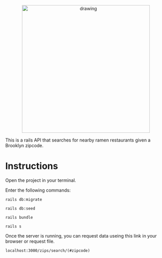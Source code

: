 <p align="center">
<img src="https://i.imgur.com/K0ZuOgL.png" alt="drawing" width="400"/>
</p>

This is a rails API that searches for nearby ramen restaurants given a Brooklyn zipcode.

# Instructions

Open the project in your terminal.

Enter the following commands:

`rails db:migrate`

`rails db:seed`

`rails bundle`

`rails s`

Once the server is running, you can request data useing this link in your browser or request file.

`localhost:3000/zips/search/(#zipcode)`
